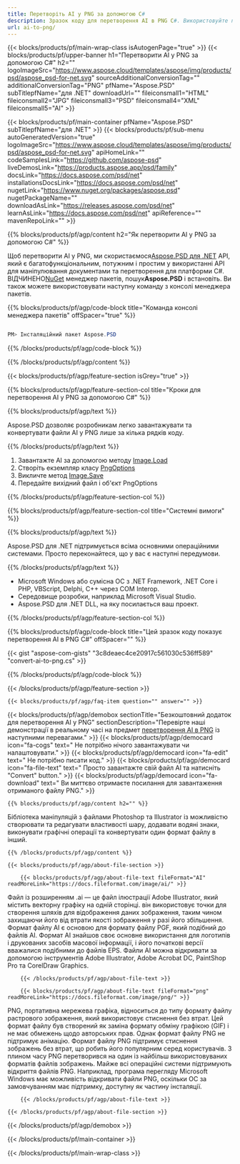 ```yaml
---
title: Перетворіть AI у PNG за допомогою C#
description: Зразок коду для перетворення AI в PNG C#. Використовуйте приклад коду API для пакетного перетворення файлів AI в PNG у VB.NET, Asp.NET або будь-якому додатку на основі .NET.
url: ai-to-png/
---
```


{{< blocks/products/pf/main-wrap-class isAutogenPage="true" >}}
{{< blocks/products/pf/upper-banner h1="Перетворити AI у PNG за допомогою C#" h2="" logoImageSrc="https://www.aspose.cloud/templates/aspose/img/products/psd/aspose_psd-for-net.svg" sourceAdditionalConversionTag="" additionalConversionTag="PNG" pfName="Aspose.PSD" subTitlepfName="для .NET" downloadUrl="" fileiconsmall1="HTML" fileiconsmall2="JPG" fileiconsmall3="PSD" fileiconsmall4="XML" fileiconsmall5="AI" >}}

{{< blocks/products/pf/main-container pfName="Aspose.PSD" subTitlepfName="для .NET" >}}
{{< blocks/products/pf/sub-menu autoGeneratedVersion="true" logoImageSrc="https://www.aspose.cloud/templates/aspose/img/products/psd/aspose_psd-for-net.svg" apiHomeLink="" codeSamplesLink="https://github.com/aspose-psd" liveDemosLink="https://products.aspose.app/psd/family" docsLink="https://docs.aspose.com/psd/net" installationsDocsLink="https://docs.aspose.com/psd/net" nugetLink="https://www.nuget.org/packages/aspose.psd" nugetPackageName="" downloadAsLink="https://releases.aspose.com/psd/net" learnAsLink="https://docs.aspose.com/psd/net" apiReference="" mavenRepoLink="" >}}

{{% blocks/products/pf/agp/content h2="Як перетворити AI у PNG за допомогою C#" %}}

Щоб перетворити AI у PNG, ми скористаємося<a href="/psd/{{< lang-code >}}net">Aspose.PSD для .NET</a> API, який є багатофункціональним, потужним і простим у використанні API для маніпулювання документами та перетворення для платформи C#. ВІДЧИНЕНО<a href="https://www.nuget.org/packages/aspose.psd">NuGet</a> менеджер пакетів, пошук<b>Aspose.PSD</b> і встановіть. Ви також можете використовувати наступну команду з консолі менеджера пакетів.

{{% blocks/products/pf/agp/code-block title="Команда консолі менеджера пакетів" offSpacer="true" %}}

```cs

PM> Інсталяційний пакет Aspose.PSD

```

{{% /blocks/products/pf/agp/code-block %}}

{{% /blocks/products/pf/agp/content %}}

{{< blocks/products/pf/agp/feature-section isGrey="true" >}}

{{% blocks/products/pf/agp/feature-section-col title="Кроки для перетворення AI у PNG за допомогою C#" %}}

{{% blocks/products/pf/agp/text %}}

 Aspose.PSD дозволяє розробникам легко завантажувати та конвертувати файли AI у PNG лише за кілька рядків коду.

{{% /blocks/products/pf/agp/text %}}

1. Завантажте AI за допомогою методу [Image.Load](https://apireference.aspose.com/psd/net/aspose.psd/image/methods/load/index)
1. Створіть екземпляр класу [PngOptions](https://apireference.aspose.com/psd/net/aspose.psd.imageoptions/PngOptions)
1. Викличте метод [Image.Save](https://apireference.aspose.com/psd/net/aspose.psd/image/methods/save/index)
1. Передайте вихідний файл і об'єкт PngOptions

{{% /blocks/products/pf/agp/feature-section-col %}}

{{% blocks/products/pf/agp/feature-section-col title="Системні вимоги" %}}

{{% blocks/products/pf/agp/text %}}

 Aspose.PSD для .NET підтримується всіма основними операційними системами. Просто переконайтеся, що у вас є наступні передумови.

{{% /blocks/products/pf/agp/text %}}

- Microsoft Windows або сумісна ОС з .NET Framework, .NET Core і PHP, VBScript, Delphi, C++ через COM Interop.
- Середовище розробки, наприклад Microsoft Visual Studio.
- Aspose.PSD для .NET DLL, на яку посилається ваш проект.

{{% /blocks/products/pf/agp/feature-section-col %}}

{{% blocks/products/pf/agp/code-block title="Цей зразок коду показує перетворення AI в PNG C#" offSpacer="" %}}

{{< gist "aspose-com-gists" "3c8deaec4ce20917c561030c536ff589" "convert-ai-to-png.cs" >}}

{{% /blocks/products/pf/agp/code-block %}}

{{< /blocks/products/pf/agp/feature-section >}}

    {{< blocks/products/pf/agp/faq-item question="" answer="" >}}
 

<!-- aboutfile Starts -->

{{< blocks/products/pf/agp/demobox sectionTitle="Безкоштовний додаток для перетворення AI у PNG" sectionDescription="Перевірте наші демонстрації в реальному часі на предмет [перетворення AI в PNG](https://products.aspose.app/psd/conversion/ai-to-png) із наступними перевагами." >}}
        {{< blocks/products/pf/agp/democard icon="fa-cogs" text=" Не потрібно нічого завантажувати чи налаштовувати." >}}
        {{< blocks/products/pf/agp/democard icon="fa-edit" text=" Не потрібно писати код." >}}
        {{< blocks/products/pf/agp/democard icon="fa-file-text" text=" Просто завантажте свій файл AI та натисніть \"Convert\" button." >}}
        {{< blocks/products/pf/agp/democard icon="fa-download" text=" Ви миттєво отримаєте посилання для завантаження отриманого файлу PNG." >}}

    {{% blocks/products/pf/agp/content h2="" %}}

Бібліотека маніпуляцій з файлами Photoshop та Illustrator із можливістю створювати та редагувати властивості шару, додавати водяні знаки, виконувати графічні операції та конвертувати один формат файлу в інший.



    {{% /blocks/products/pf/agp/content %}}

    {{< blocks/products/pf/agp/about-file-section >}}

        {{< blocks/products/pf/agp/about-file-text fileFormat="AI" readMoreLink="https://docs.fileformat.com/image/ai/" >}}
Файл із розширенням .ai — це файл ілюстрації Adobe Illustrator, який містить векторну графіку на одній сторінці. він використовує точки для створення шляхів для відображення даних зображення, таким чином захищаючи його від втрати якості зображення у разі його збільшення. Формат файлу AI є основою для формату файлу PGF, який подібний до файлів AI. Формат AI знайшов своє основне використання для логотипів і друкованих засобів масової інформації, і його початкові версії вважалися подібними до файлів EPS. Файли AI можна відкривати за допомогою інструментів Adobe Illustrator, Adobe Acrobat DC, PaintShop Pro та CorelDraw Graphics.

        {{< /blocks/products/pf/agp/about-file-text >}}

        {{< blocks/products/pf/agp/about-file-text fileFormat="png" readMoreLink="https://docs.fileformat.com/image/png/" >}}
PNG, портативна мережева графіка, відноситься до типу формату файлу растрового зображення, який використовує стиснення без втрат. Цей формат файлу був створений як заміна формату обміну графікою (GIF) і не має обмежень щодо авторських прав. Однак формат файлу PNG не підтримує анімацію. Формат файлу PNG підтримує стиснення зображень без втрат, що робить його популярним серед користувачів. З плином часу PNG перетворився на один із найбільш використовуваних форматів файлів зображень. Майже всі операційні системи підтримують відкриття файлів PNG. Наприклад, програма перегляду Microsoft Windows має можливість відкривати файли PNG, оскільки ОС за замовчуванням має підтримку, доступну як частину інсталяції.

        {{< /blocks/products/pf/agp/about-file-text >}}

    {{< /blocks/products/pf/agp/about-file-section >}}

{{< /blocks/products/pf/agp/demobox >}}

<!-- aboutfile Ends -->



{{< /blocks/products/pf/main-container >}}
    
{{< /blocks/products/pf/main-wrap-class >}}
